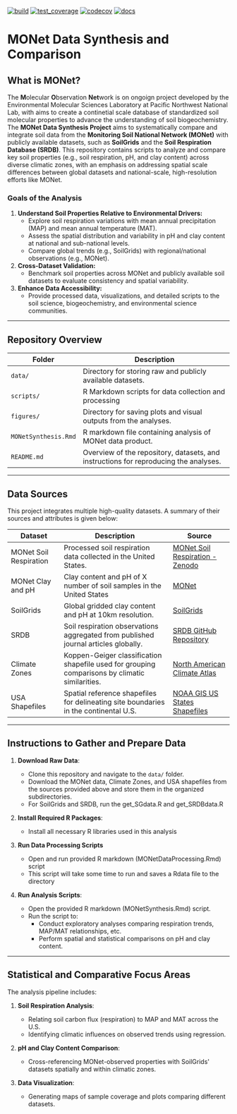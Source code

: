 <!-- badges: start -->
[![build](https://github.com/JGCRI/rtemplate/workflows/build/badge.svg)](https://github.com/JGCRI/rtemplate/workflows/build/badge.svg?branch=main)
[![test_coverage](https://github.com/JGCRI/rtemplate/actions/workflows/test_coverage.yml/badge.svg?branch=main)](https://github.com/JGCRI/rtemplate/actions/workflows/test_coverage.yml)
[![codecov](https://codecov.io/gh/JGCRI/rtemplate/branch/main/graph/badge.svg?token=XQ913U4IYM)](https://codecov.io/gh/JGCRI/rtemplate)
[![docs](https://github.com/JGCRI/rtemplate/actions/workflows/docs.yaml/badge.svg?branch=main)](https://github.com/JGCRI/rtemplate/actions/workflows/docs.yaml)
<!-- badges: end -->


# MONet Data Synthesis and Comparison 

## What is MONet?

The **M**olecular **O**bservation **Net**work is on ongoign project developed by the Environmental Molecular Sciences Laboratory at Pacific Northwest National Lab, with aims to create a continetial scale database of standardized soil molecular properties to advance the understanding of soil biogeochemistry.
The **MONet Data Synthesis Project** aims to systematically compare and integrate soil data from the **Monitoring Soil National Network (MONet)** with publicly available datasets, such as **SoilGrids** and the **Soil Respiration Database (SRDB)**. This repository contains scripts to analyze and compare key soil properties (e.g., soil respiration, pH, and clay content) across diverse climatic zones, with an emphasis on addressing spatial scale differences between global datasets and national-scale, high-resolution efforts like MONet.

### Goals of the Analysis

1. **Understand Soil Properties Relative to Environmental Drivers:**
   - Explore soil respiration variations with mean annual precipitation (MAP) and mean annual temperature (MAT).
   - Assess the spatial distribution and variability in pH and clay content at national and sub-national levels.
   - Compare global trends (e.g., SoilGrids) with regional/national observations (e.g., MONet).
2. **Cross-Dataset Validation:**
   - Benchmark soil properties across MONet and publicly available soil datasets to evaluate consistency and spatial variability.
3. **Enhance Data Accessibility:**
   - Provide processed data, visualizations, and detailed scripts to the soil science, biogeochemistry, and environmental science communities.

---

## Repository Overview

| **Folder**       | **Description**                                                                                  |
|-------------------|--------------------------------------------------------------------------------------------------|
| `data/`           | Directory for storing raw and publicly available datasets.                                       |
| `scripts/`        | R Markdown scripts for data collection and processing		                               |
| `figures/`        | Directory for saving plots and visual outputs from the analyses.                                 |
|`MONetSynthesis.Rmd`| R markdown file containing analysis of MONet data product.				       |
| `README.md`       | Overview of the repository, datasets, and instructions for reproducing the analyses.             |

---

## Data Sources

This project integrates multiple high-quality datasets. A summary of their sources and attributes is given below:

| **Dataset**             | **Description**                                                                                                     | **Source**                                                                                                          |
|-------------------------|---------------------------------------------------------------------------------------------------------------------|---------------------------------------------------------------------------------------------------------------------|
| MONet Soil Respiration  | Processed soil respiration data collected in the United States.                                                    | [MONet Soil Respiration - Zenodo](https://zenodo.org/records/15328215)                                              |
| MONet Clay and pH       | Clay content and pH of X number of soil samples in the United States                                               | [MONet](https://sc-data.emsl.pnnl.gov/monet)
| SoilGrids               | Global gridded clay content and pH at 10km resolution.                         					| [SoilGrids](https://soilgrids.org/)                                                                                 |
| SRDB                    | Soil respiration observations aggregated from published journal articles globally.                                  | [SRDB GitHub Repository](https://github.com/bpbond/srdb)                                                            |
| Climate Zones           | Koppen-Geiger classification shapefile used for grouping comparisons by climatic similarities.                     | [North American Climate Atlas](https://www.cec.org/north-american-environmental-atlas/climate-zones-of-north-america) |
| USA Shapefiles          | Spatial reference shapefiles for delineating site boundaries in the continental U.S.                               | [NOAA GIS US States Shapefiles](https://www.weather.gov/gis/USStates)                                               |

---

## Instructions to Gather and Prepare Data

1. **Download Raw Data**:
   - Clone this repository and navigate to the `data/` folder.
   - Download the MONet data, Climate Zones, and USA shapefiles from the sources provided above and store them in the organized subdirectories.
   - For SoilGrids and SRDB, run the get_SGdata.R and get_SRDBdata.R 
   
2. **Install Required R Packages**:
   - Install all necessary R libraries used in this analysis

3. **Run Data Processing Scripts**
   - Open and run provided R markdown (MONetDataProcessing.Rmd) script
   - This script will take some time to run and saves a Rdata file to the directory

4. **Run Analysis Scripts**:
   - Open the provided R markdown (MONetSynthesis.Rmd) script.
   - Run the script to:
     - Conduct exploratory analyses comparing respiration trends, MAP/MAT relationships, etc.
     - Perform spatial and statistical comparisons on pH and clay content.

---

## Statistical and Comparative Focus Areas
The analysis pipeline includes:

1. **Soil Respiration Analysis**:
   - Relating soil carbon flux (respiration) to MAP and MAT across the U.S.
   - Identifying climatic influences on observed trends using regression.

2. **pH and Clay Content Comparison**:
   - Cross-referencing MONet-observed properties with SoilGrids' datasets spatially and within climatic zones.

4. **Data Visualization**:
   - Generating maps of sample coverage and plots comparing different datasets.
